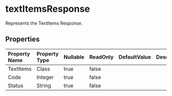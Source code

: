 # **textItemsResponse**

Represents the TextItems Response. 

## **Properties**

| Property Name | Property Type | Nullable |  ReadOnly | DefaultValue | Description | 
| :- | :- | :- |:- |  :- | :- |
|TextItems|Class|true|false |  ||
|Code|Integer|true|false |  ||
|Status|String|true|false |  ||

